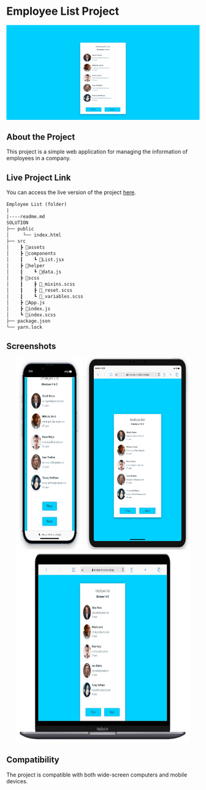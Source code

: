 # Employee List Project

<div align="center">
  <img src="./src/assets/employee.gif" />
</div>

## About the Project

This project is a simple web application for managing the information of employees in a company.

## Live Project Link

You can access the live version of the project [here](https://employee-list-delta.vercel.app/).

```
Employee List (folder)
|
|----readme.md       
SOLUTION
├── public
│     └── index.html
├── src
│    ┣ 📂assets
│    ┣ 📂components
│    ┃    ┗ 📜List.jsx
│    ┣ 📂helper
│    ┃    ┗ 📜data.js
│    ┣ 📂scss
│    ┃    ┣ 📜_mixins.scss
│    ┃    ┣ 📜_reset.scss
│    ┃    ┗ 📜_variables.scss
│    ┣ 📜App.js
│    ┣ 📜index.js
│    ┗ 📜index.scss
├── package.json
└── yarn.lock

```

## Screenshots

<div align="center">
  <img src="./src/assets/Screenshot_1.jpg"  width="35%" height="500" />
  <img src="./src/assets/Screenshot_2.jpg"  width="55%" height="500" />
  <img src="./src/assets/Screenshot_3.jpg"  width="90.5%" height="500" />
</div>

## Compatibility

The project is compatible with both wide-screen computers and mobile devices.
